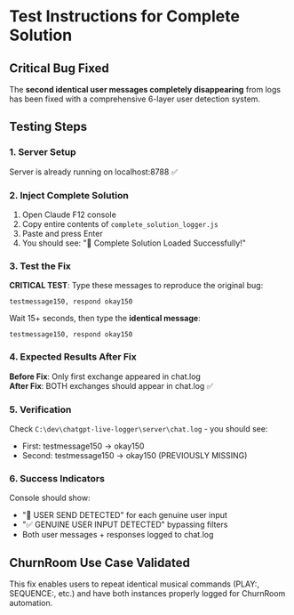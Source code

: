 # Test Instructions for Complete Solution

## Critical Bug Fixed
The **second identical user messages completely disappearing** from logs has been fixed with a comprehensive 6-layer user detection system.

## Testing Steps

### 1. Server Setup
Server is already running on localhost:8788 ✅

### 2. Inject Complete Solution
1. Open Claude F12 console
2. Copy entire contents of `complete_solution_logger.js`
3. Paste and press Enter
4. You should see: "🚀 Complete Solution Loaded Successfully!"

### 3. Test the Fix  
**CRITICAL TEST**: Type these messages to reproduce the original bug:

```
testmessage150, respond okay150
```

Wait 15+ seconds, then type the **identical message**:

```
testmessage150, respond okay150
```

### 4. Expected Results After Fix

**Before Fix**: Only first exchange appeared in chat.log  
**After Fix**: BOTH exchanges should appear in chat.log ✅

### 5. Verification
Check `C:\dev\chatgpt-live-logger\server\chat.log` - you should see:
- First: testmessage150 → okay150
- Second: testmessage150 → okay150 (PREVIOUSLY MISSING)

### 6. Success Indicators
Console should show:
- "🎯 USER SEND DETECTED" for each genuine user input
- "✅ GENUINE USER INPUT DETECTED" bypassing filters
- Both user messages + responses logged to chat.log

## ChurnRoom Use Case Validated
This fix enables users to repeat identical musical commands (PLAY:, SEQUENCE:, etc.) and have both instances properly logged for ChurnRoom automation.
